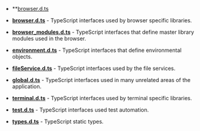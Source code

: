 

* **[browser.d.ts](browser.d.ts)

* **[browser.d.ts](browser.d.ts)**                 - TypeScript interfaces used by browser specific libraries.
* **[browser_modules.d.ts](browser_modules.d.ts)** - TypeScript interfaces that define master library modules used in the browser.
* **[environment.d.ts](environment.d.ts)**         - TypeScript interfaces that define environmental objects.
* **[fileService.d.ts](fileService.d.ts)**         - TypeScript interfaces used by the file services.
* **[global.d.ts](global.d.ts)**                   - TypeScript interfaces used in many unrelated areas of the application.
* **[terminal.d.ts](terminal.d.ts)**               - TypeScript interfaces used by terminal specific libraries.
* **[test.d.ts](test.d.ts)**                       - TypeScript interfaces used test automation.
* **[types.d.ts](types.d.ts)**                     - TypeScript static types.
